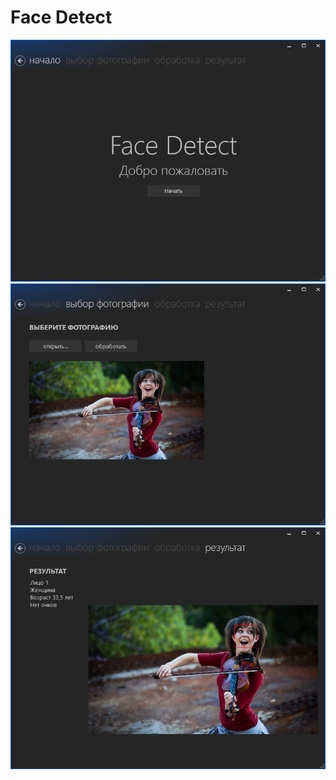 # Face Detect
![](/1.png?raw=true "Начальная страница")
![](/2.png?raw=true "Выбор фотографии")
![](/3.png?raw=true "Страница результатов")

